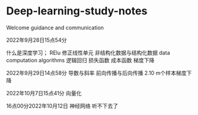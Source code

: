 # Deep-learning-study-notes
Welcome guidance and communication


2022年9月28日15点54分

什么是深度学习；
RElu 修正线性单元
非结构化数据与结构化数据
data computation algorithms
逻辑回归 损失函数 成本函数
梯度下降  

2022年9月29日14点58分
导数与斜率
前向传播与后向传播
2.10 m个样本梯度下降

2022年10月7日15点41分
向量化

16点00分2022年10月12日
神经网络 听不下去了
